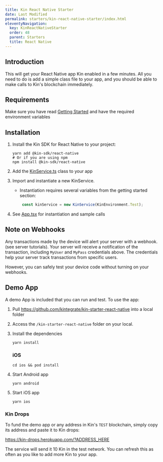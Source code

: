 ```yaml
---
title: Kin React Native Starter
date: Last Modified
permalink: starters/kin-react-native-starter/index.html
eleventyNavigation:
  key: KinReactNativeStarter
  order: 48
  parent: Starters
  title: React Native
---
```


## Introduction

This will get your React Native app Kin enabled in a few minutes. All you need to do is add a simple class file to your app, and you should be able to make calls to Kin's blockchain immediately.

## Requirements

Make sure you have read [Getting Started](/tutorials/getting-started/) and have the required environment variables

## Installation

1. Install the Kin SDK for React Native to your project:

   ```shell
   yarn add @kin-sdk/react-native
   # Or if you are using npm
   npm install @kin-sdk/react-native
   ```

2. Add the [KinService.ts](https://github.com/kintegrate/kin-starter-react-native/blob/main/src/KinService.ts) class to your app

3. Import and instantiate a new KinService.
   - Instantiation requires several variables from the getting started section:

     ```typescript
      const kinService = new KinService(KinEnvironment.Test);
     ```

4. See [App.tsx](https://github.com/kintegrate/kin-starter-react-native/blob/main/src/App.tsx) for instantiation and sample calls

## Note on Webhooks

Any transactions made by the device will alert your server with a webhook. (see server tutorials). Your server will receive a notification of the transaction, including `MyUser` and `MyPass` credentials above. The credentials help your server track transactions from specific users.

However, you can safely test your device code without turning on your webhooks.

## Demo App

A demo App is included that you can run and test. To use the app:

1. Pull https://github.com/kintegrate/kin-starter-react-native into a local folder
2. Access the `/kin-starter-react-native` folder on your local.
3. Install the dependencies

   ```shell
   yarn install
   ```

    ### iOS

    ```shell
    cd ios && pod install
    ```

4. Start Android app

   ```shell
   yarn android
   ```

5. Start iOS app

   ```shell
   yarn ios
   ```

### Kin Drops

To fund the demo app or any address in Kin's `TEST` blockchain, simply copy its address and paste it to Kin drops:

https://kin-drops.herokuapp.com/?ADDRESS_HERE

The service will send it 10 Kin in the test network. You can refresh this as often as you like to add more Kin to your app.
